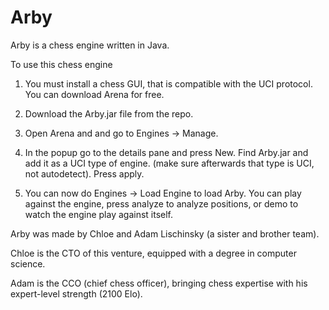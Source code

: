# Arby

Arby is a chess engine written in Java. 


To use this chess engine 
1. You must install a chess GUI, that is compatible with the UCI protocol. You can download Arena for free. 

2. Download the Arby.jar file from the repo.

3. Open Arena and and go to Engines -> Manage.

4. In the popup go to the details pane and press New. Find Arby.jar and add it as a UCI type of engine. (make sure afterwards that type is UCI, not autodetect). Press apply.

5. You can now do Engines -> Load Engine to load Arby. You can play against the engine, press analyze to analyze positions, or demo to watch the engine play against itself.





Arby was made by Chloe and Adam Lischinsky  (a sister and brother team).

Chloe is the CTO of this venture, equipped with a degree in computer science.

Adam is the CCO (chief chess officer), bringing chess expertise with his expert-level strength (2100 Elo).
